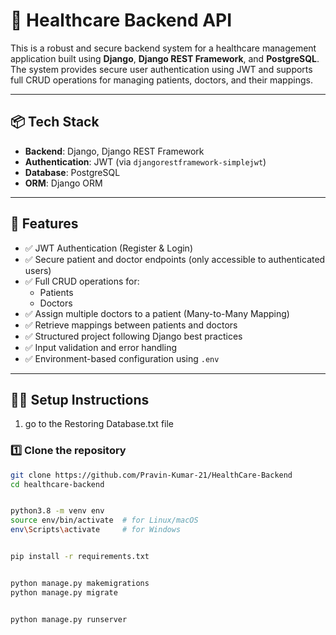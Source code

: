 # 🏥 Healthcare Backend API

This is a robust and secure backend system for a healthcare management application built using **Django**, **Django REST Framework**, and **PostgreSQL**. The system provides secure user authentication using JWT and supports full CRUD operations for managing patients, doctors, and their mappings.

---

## 📦 Tech Stack

- **Backend**: Django, Django REST Framework
- **Authentication**: JWT (via `djangorestframework-simplejwt`)
- **Database**: PostgreSQL
- **ORM**: Django ORM

---

## 🚀 Features

- ✅ JWT Authentication (Register & Login)
- ✅ Secure patient and doctor endpoints (only accessible to authenticated users)
- ✅ Full CRUD operations for:
  - Patients
  - Doctors
- ✅ Assign multiple doctors to a patient (Many-to-Many Mapping)
- ✅ Retrieve mappings between patients and doctors
- ✅ Structured project following Django best practices
- ✅ Input validation and error handling
- ✅ Environment-based configuration using `.env`

---

## 🧑‍💻 Setup Instructions

1. go to the Restoring Database.txt file 

### 1️⃣ Clone the repository
```bash
git clone https://github.com/Pravin-Kumar-21/HealthCare-Backend
cd healthcare-backend


python3.8 -m venv env
source env/bin/activate  # for Linux/macOS
env\Scripts\activate     # for Windows


pip install -r requirements.txt


python manage.py makemigrations
python manage.py migrate


python manage.py runserver



